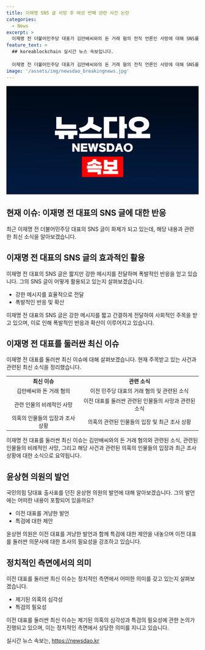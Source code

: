 ```yaml
---
title: 이재명 SNS 글 사망 후 여섯 번째 관련 사건 논란
categories:
  - News
excerpt: >
  이재명 전 더불어민주당 대표가 김만배씨와의 돈 거래 혐의 전직 언론인 사망에 대해 SNS를 통해 충격적인 발언을 하며 주목을 받고 있다. 해당 게시물은 폭발적인 반응을 일으키고 있으며, 윤상현 국민의힘 의원은 이를 특검에 나서야 한다고 주장하며 논란을 불러일으키고 있다. 이에 대한 국민들의 호기심과 관심이 높아지고 있으며, 정치권과 사회적 이슈로 떠오르고 있다.
feature_text: >
  ## koreablockchain 실시간 뉴스 속보입니다.

  이재명 전 더불어민주당 대표가 김만배씨와의 돈 거래 혐의 전직 언론인 사망에 대해 SNS를 통해 충격적인 발언을 하며 주목을 받고 있다. 해당 게시물은 폭발적인 반응을 일으키고 있으며, 윤상현 국민의힘 의원은 이를 특검에 나서야 한다고 주장하며 논란을 불러일으키고 있다. 이에 대한 국민들의 호기심과 관심이 높아지고 있으며, 정치권과 사회적 이슈로 떠오르고 있다.
image: '/assets/img/newsdao_breakingnews.jpg'
---
```


<p><img src="/assets/img/newsdao_breakingnews.jpg" alt="koreablockchain 속보" /></p>

<h2 data-ke-size="size26">현재 이슈: 이재명 전 대표의 SNS 글에 대한 반응</h2>

<p data-ke-size="size16">최근 이재명 전 더불어민주당 대표의 SNS 글이 화제가 되고 있는데, 해당 내용과 관련한 최신 소식을 알아보겠습니다.</p>

<h2 data-ke-size="size24">이재명 전 대표의 SNS 글의 효과적인 활용</h2>

<p data-ke-size="size16">이재명 전 대표의 SNS 글은 짧지만 강한 메시지를 전달하며 폭발적인 반응을 얻고 있습니다. 그의 SNS 글이 어떻게 활용되고 있는지 살펴보겠습니다.</p>

<ul>
  <li>강한 메시지를 효율적으로 전달</li>
  <li>폭발적인 반응 및 확산</li>
</ul>

<p data-ke-size="size16">이재명 전 대표의 SNS 글은 강한 메시지를 짧고 간결하게 전달하여 사회적인 주목을 받고 있으며, 이로 인해 폭발적인 반응과 확산이 이루어지고 있습니다.</p>

<h2 data-ke-size="size24">이재명 전 대표를 둘러싼 최신 이슈</h2>

<p data-ke-size="size16">이재명 전 대표를 둘러싼 최신 이슈에 대해 살펴보겠습니다. 현재 주목받고 있는 사건과 관련된 최신 소식을 정리했습니다.</p>

<table>
  <tr>
    <td style="text-align: center; height: 17px;"><b>최신 이슈</b></td>
    <td style="text-align: center; height: 17px;"><b>관련 소식</b></td>
  </tr>
  <tr>
    <td style="text-align: center; height: 17px;">김만배씨와 돈 거래 혐의</td>
    <td style="text-align: center; height: 17px;">이전 민주당 대표의 거래 혐의 및 관련된 소식</td>
  </tr>
  <tr>
    <td style="text-align: center; height: 17px;">관련 인물의 비례적인 사망</td>
    <td style="text-align: center; height: 17px;">이전 대표를 둘러싼 관련된 인물들의 사망과 관련된 소식</td>
  </tr>
  <tr>
    <td style="text-align: center; height: 17px;">의혹의 인물들의 입장과 조사 상황</td>
    <td style="text-align: center; height: 17px;">의혹의 관련된 인물들의 입장 및 최근 조사 상황</td>
  </tr>
</table>

<p data-ke-size="size16">이재명 전 대표를 둘러싼 최신 이슈는 김만배씨와의 돈 거래 혐의와 관련된 소식, 관련된 인물들의 비례적인 사망, 그리고 해당 사건과 관련된 의혹의 인물들의 입장과 최근 조사 상황에 대한 소식으로 요약됩니다.</p>

<h2 data-ke-size="size24">윤상현 의원의 발언</h2>

<p data-ke-size="size16">국민의힘 당대표 출사표를 던진 윤상현 의원의 발언에 대해 알아보겠습니다. 그의 발언에는 어떠한 내용이 포함되어 있을까요?</p>

<ul>
  <li>이전 대표를 겨냥한 발언</li>
  <li>특검에 대한 제안</li>
</ul>

<p data-ke-size="size16">윤상현 의원은 이전 대표를 겨냥한 발언과 함께 특검에 대한 제안을 내놓으며 이전 대표를 둘러싼 의문사에 대한 조사의 필요성을 강조하고 있습니다.</p>

<h2 data-ke-size="size24">정치적인 측면에서의 의미</h2>

<p data-ke-size="size16">이전 대표를 둘러싼 최신 이슈는 정치적인 측면에서 어떠한 의미를 갖고 있는지 살펴보겠습니다.</p>

<ul>
  <li>제기된 의혹의 심각성</li>
  <li>특검의 필요성</li>
</ul>

<p data-ke-size="size16">이전 대표를 둘러싼 최신 이슈는 제기된 의혹의 심각성과 특검의 필요성에 관한 논의가 진행되고 있으며, 이는 정치적인 측면에서 상당한 의미를 지니고 있습니다.</p>
실시간 뉴스 속보는, <a href="https://newsdao.kr" rel="dofollow">https://newsdao.kr</a>


